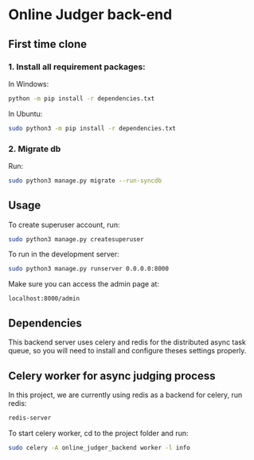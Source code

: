 # Online Judger back-end

## First time clone

### 1. Install all requirement packages:
In Windows:
```bash
python -m pip install -r dependencies.txt
```
In Ubuntu:
```bash
sudo python3 -m pip install -r dependencies.txt
```
### 2. Migrate db
Run:
```bash
sudo python3 manage.py migrate --run-syncdb
```

## Usage
To create superuser account, run:
```bash
sudo python3 manage.py createsuperuser
```
To run in the development server:
```bash
sudo python3 manage.py runserver 0.0.0.0:8000
```

Make sure you can access the admin page at:
```url
localhost:8000/admin
```

## Dependencies
This backend server uses celery and redis for the distributed async task queue, so you will need to
install and configure theses settings properly.

## Celery worker for async judging process
In this project, we are currently using redis as a backend for celery, run redis:
```bash
redis-server
```
To start celery worker, cd to the project folder and run:
```bash
sudo celery -A online_judger_backend worker -l info
```
